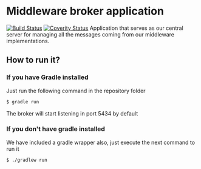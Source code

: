 # Middleware broker application
[![Build Status](https://travis-ci.org/POPBL-6/broker.svg?branch=master)](https://travis-ci.org/POPBL-6/broker)
[![Coverity Status](https://scan.coverity.com/projects/8889/badge.svg)](https://scan.coverity.com/projects/popbl-6-broker)
Application that serves as our central server for managing all the messages coming from our middleware implementations.

## How to run it?
### If you have Gradle installed
Just run the following command in the repository folder
```sh
$ gradle run
```
The broker will start listening in port 5434 by default

### If you don't have gradle installed
We have included a gradle wrapper also, just execute the next command to run it
```sh
$ ./gradlew run
```
 

